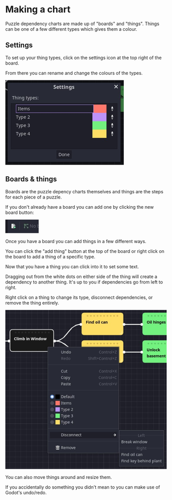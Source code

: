 # Making a chart

Puzzle dependency charts are made up of "boards" and "things". Things can be one of a few different types which gives them a colour.

## Settings

To set up your thing types, click on the settings icon at the top right of the board.

From there you can rename and change the colours of the types.

![Settings windo](thing-types.jpg)

## Boards & things

Boards are the puzzle depency charts themselves and things are the steps for each piece of a puzzle.

If you don't already have a board you can add one by clicking the new board button:

![New board button](new-board-button.jpg)

Once you have a board you can add things in a few different ways.

You can click the "add thing" button at the top of the board or right click on the board to add a thing of a specific type.

Now that you have a thing you can click into it to set some text.

Dragging out from the white dots on either side of the thing will create a dependency to another thing. It's up to you if dependencies go from left to right.

Right click on a thing to change its type, disconnect dependencies, or remove the thing entirely.

![Thing menu](thing-menu.jpg)

You can also move things around and resize them.

If you accidentally do something you didn't mean to you can make use of Godot's undo/redo.